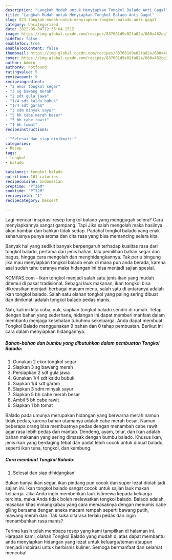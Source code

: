```yaml
---
description: "Langkah Mudah untuk Menyiapkan Tongkol Balado Anti Gagal"
title: "Langkah Mudah untuk Menyiapkan Tongkol Balado Anti Gagal"
slug: 873-langkah-mudah-untuk-menyiapkan-tongkol-balado-anti-gagal
category: Uncategorized
date: 2022-05-04T12:35:04.251Z
image: https://img-global.cpcdn.com/recipes/837661d9e02fa82e/680x482cq70/tongkol-balado-foto-resep-utama.jpg
hideToc: false
enableToc: true
enableTocContent: false
thumbnail: https://img-global.cpcdn.com/recipes/837661d9e02fa82e/680x482cq70/tongkol-balado-foto-resep-utama.jpg
cover: https://img-global.cpcdn.com/recipes/837661d9e02fa82e/680x482cq70/tongkol-balado-foto-resep-utama.jpg
author: Admin
authorAv: notfound
ratingvalue: 5
reviewcount: 9
recipeingredient:
- "2 ekor tongkol segar"
- "3 sg bawang merah"
- "2 sdt gula jawa"
- "1/4 sdt kaldu bubuk"
- "1/4 sdt garam"
- "3 sdm minyak sayur"
- "5 bh cabe merah besar"
- "5 bh cabe rawit"
- "1 bh tomat"
recipeinstructions:

- "Selesai dan siap dinikmati!"
categories:
- Resep
tags:
- tongkol
- balado

katakunci: tongkol balado 
nutrition: 161 calories
recipecuisine: Indonesian
preptime: "PT36M"
cooktime: "PT32M"
recipeyield: "1"
recipecategory: Dessert

---
```



Lagi mencari inspirasi resep tongkol balado yang menggugah selera? Cara menyiapkannya sangat gampang. Tapi Jika salah mengolah maka hasilnya akan hambar dan bahkan tidak sedap. Padahal tongkol balado yang enak seharusnya punya aroma dan cita rasa yang bisa memancing selera kita.


Banyak hal yang sedikit banyak berpengaruh terhadap kualitas rasa dari tongkol balado, pertama dari jenis bahan, lalu pemilihan bahan segar dan bagus, hingga cara mengolah dan menghidangkannya. Tak perlu bingung jika mau menyiapkan tongkol balado enak di mana pun anda berada, karena asal sudah tahu caranya maka hidangan ini bisa menjadi sajian spesial.

KOMPAS.com - Ikan tongkol menjadi salah satu jenis ikan yang mudah ditemui di pasar tradisional. Sebagai lauk makanan, ikan tongkol bisa dikreasikan menjadi berbagai macam menu, salah satu di antaranya adalah ikan tongkol balado. Salah satu olahan tongkol yang paling sering dibuat dan dinikmati adalah tongkol balado pedas manis.


Nah, kali ini kita coba, yuk, siapkan tongkol balado sendiri di rumah. Tetap dengan bahan yang sederhana, hidangan ini dapat memberi manfaat dalam membantu menjaga kesehatan tubuhmu sekeluarga. Anda dapat membuat Tongkol Balado menggunakan 9 bahan dan 0 tahap pembuatan. Berikut ini cara dalam menyiapkan hidangannya.

<!--inarticleads1-->

##### Bahan-bahan dan bumbu yang dibutuhkan dalam pembuatan Tongkol Balado:

1. Gunakan 2 ekor tongkol segar
1. Siapkan 3 sg bawang merah
1. Persiapkan 2 sdt gula jawa
1. Gunakan 1/4 sdt kaldu bubuk
1. Siapkan 1/4 sdt garam
1. Siapkan 3 sdm minyak sayur
1. Siapkan 5 bh cabe merah besar
1. Ambil 5 bh cabe rawit
1. Siapkan 1 bh tomat


Balado pada umunya merupakan hidangan yang berwarna merah namun tidak pedas, karena bahan utamanya adalah cabe merah besar. Namun beberapa orang bisa membuatnya pedas dengan menambah cabe rawit agar rasa lebih pedas dan mantap. Dendeng, ayam, telur, dan ikan adalah bahan makanan yang sering dimasak dengan bumbu balado. Khusus ikan, jenis ikan yang berdaging tebal dan padat lebih cocok untuk dibuat balado, seperti ikan tuna, tongkol, dan kembung. 

<!--inarticleads2-->

##### Cara membuat Tongkol Balado:


1. Selesai dan siap dihidangkan!

Bukan hanya ikan segar, ikan pindang pun cocok dan super lezat diolah jadi sajian ini. Ikan tongkol balado sangat cocok untuk sajian lauk makan keluarga. Jika Anda ingin memberikan lauk istimewa kepada keluarga tercinta, maka Anda tidak boleh melewatkan tongkol balado. Balado adalah masakan khas minangkabau yang cara memasaknya dengan menumis cabe giling bersama dengan aneka macam rempah seperti bawang putih, mawang merah dan. Tak suka citarasa terlalu pedas dan ingin menambahkan rasa manis? 

Terima kasih telah membaca resep yang kami tampilkan di halaman ini. Harapan kami, olahan Tongkol Balado yang mudah di atas dapat membantu anda menyiapkan hidangan yang lezat untuk keluarga/teman ataupun menjadi inspirasi untuk berbisnis kuliner. Semoga bermanfaat dan selamat mencoba!
